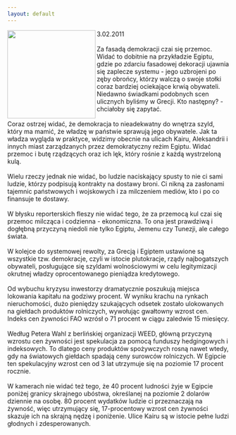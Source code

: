 ```yaml
---
layout: default
---
```

<img src="{{site.baseurl}}\articles\pictures\465.pira.jpg"  align="left" width="200"><!--0--><p>
3.02.2011<br><br>Za fasadą demokracji czai się przemoc. Widać to dobitnie na przykładzie Egiptu, gdzie po zdarciu fasadowej dekoracji ujawnia się zaplecze systemu - jego uzbrojeni po zęby obrońcy, którzy walczą o swoje stołki coraz bardziej ociekające krwią obywateli. Niedawno świadkami podobnych scen ulicznych byliśmy w Grecji. Kto następny? - chciałoby się zapytać.<br><br>Coraz ostrzej widać, że demokracja to nieadekwatny do wnętrza szyld, który ma mamić, że władzę w państwie sprawują jego obywatele. Jak ta władza wygląda w praktyce, widzimy obecnie na ulicach Kairu, Aleksandrii i innych miast zarządzanych przez demokratyczny reżim Egiptu. Widać przemoc i butę rządzących oraz ich lęk, który rośnie z każdą wystrzeloną kulą.<br><br>Wielu rzeczy jednak nie widać, bo ludzie naciskający spusty to nie ci sami ludzie, którzy podpisują kontrakty na dostawy broni. Ci nikną za zasłonami tajemnic państwowych i wojskowych i za milczeniem mediów, kto i po co finansuje te dostawy.<br><br>W błysku reporterskich fleszy nie widać tego, że za przemocą kul czai się przemoc milcząca i codzienna - ekonomiczna. To ona jest prawdziwą i dogłębną przyczyną niedoli nie tylko Egiptu, Jemenu czy Tunezji, ale całego świata.<br><br>W kolejce do systemowej rewolty, za Grecją i Egiptem ustawione są
wszystkie tzw. demokracje, czyli w istocie plutokracje, rządy
najbogatszych obywateli, posługujące się szyldami wolnościowymi w celu
legitymizacji okrutnej władzy oprocentowanego pieniądza kredytowego.<br><br>Od wybuchu kryzysu inwestorzy dramatycznie poszukują miejsca lokowania kapitału na godziwy procent. W wyniku krachu na rynkach nieruchomości, dużo pieniędzy szukających odsetek zostało ulokowanych na giełdach produktów rolniczych, wywołując gwałtowny wzrost cen. Indeks cen żywności FAO wzrósł o 71 procent w ciągu zaledwie 15 miesięcy.<br><br>Według Petera Wahl z berlińskiej organizacji WEED, główną przyczyną wzrostu cen żywności jest spekulacja za pomocą funduszy hedgingowych i indeksowych. To dlatego ceny produktów spożywczych rosną nawet wtedy, gdy na światowych giełdach spadają ceny surowców rolniczych. W Egipcie ten spekulacyjny wzrost cen od 3 lat utrzymuje się na poziomie 17 procent rocznie.<br><br>W kamerach nie widać też tego, że 40 procent ludności żyje w Egipcie poniżej granicy skrajnego ubóstwa, określanej na poziomie 2 dolarów dziennie na osobę. 80 procent wydatków ludzie ci przeznaczają na żywność, więc utrzymujący się, 17-procentowy wzrost cen żywności skazuje ich na skrajną nędzę i poniżenie. Ulice Kairu są w istocie pełne ludzi głodnych i zdesperowanych.<br>
<br></p>